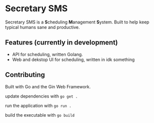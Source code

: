 # Secretary SMS
Secretary SMS is a **S**cheduling **M**anagement **S**ystem. Built to help keep typical humans sane and productive.

## Features (currently in development)
- API for scheduling, written Golang.
- Web and dekstop UI for scheduling, written in idk something

## Contributing
Built with Go and the Gin Web Framework.

update dependencies with `go get .` 

run the application with `go run .`

build the executable with `go build`